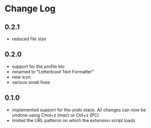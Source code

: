 # Change Log

## 0.2.1
- reduced file size

## 0.2.0
- support for the profile bio
- renamed to "Letterboxd Text Formatter"
- new icon
- various small fixes

## 0.1.0
- implemented support for the undo stack. All changes can now be undone using Cmd+z (mac) or Ctrl+z (PC)
- limited the URL patterns on which the extension script loads